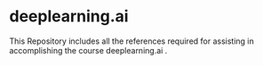 # deeplearning.ai
This Repository includes all the references required for assisting in accomplishing the course deeplearning.ai .
